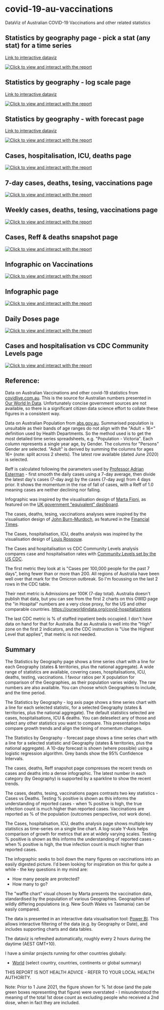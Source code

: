 # covid-19-au-vaccinations
DataViz of Australian COVID-19 Vaccinations and other related statistics

## Statistics by geography page - pick a stat (any stat) for a time series

[Link to interactive dataviz](https://app.powerbi.com/view?r=eyJrIjoiY2Q3NmQyOTUtNzU4Ni00YzA2LWI2NjMtYWRjMTA2ZjI1Y2Q3IiwidCI6ImRjMWYwNGY1LWMxZTUtNDQyOS1hODEyLTU3OTNiZTQ1YmY5ZCIsImMiOjEwfQ%3D%3D&pageName=ReportSection6bde8867e42411bb318d)

[![Click to view and interact with the report](https://github.com/Mike-Honey/covid-19-au-vaccinations/raw/main/covid-19-au-vaccinations-stats.png)](https://app.powerbi.com/view?r=eyJrIjoiY2Q3NmQyOTUtNzU4Ni00YzA2LWI2NjMtYWRjMTA2ZjI1Y2Q3IiwidCI6ImRjMWYwNGY1LWMxZTUtNDQyOS1hODEyLTU3OTNiZTQ1YmY5ZCIsImMiOjEwfQ%3D%3D&pageName=ReportSection6bde8867e42411bb318d)

## Statistics by geography - log scale page

[Link to interactive dataviz](https://app.powerbi.com/view?r=eyJrIjoiY2Q3NmQyOTUtNzU4Ni00YzA2LWI2NjMtYWRjMTA2ZjI1Y2Q3IiwidCI6ImRjMWYwNGY1LWMxZTUtNDQyOS1hODEyLTU3OTNiZTQ1YmY5ZCIsImMiOjEwfQ%3D%3D)

[![Click to view and interact with the report](https://github.com/Mike-Honey/covid-19-au-vaccinations/raw/main/covid-19-au-vaccinations-stats-log.png)](https://app.powerbi.com/view?r=eyJrIjoiY2Q3NmQyOTUtNzU4Ni00YzA2LWI2NjMtYWRjMTA2ZjI1Y2Q3IiwidCI6ImRjMWYwNGY1LWMxZTUtNDQyOS1hODEyLTU3OTNiZTQ1YmY5ZCIsImMiOjEwfQ%3D%3D)

## Statistics by geography - with forecast page

[Link to interactive dataviz](https://app.powerbi.com/view?r=eyJrIjoiY2Q3NmQyOTUtNzU4Ni00YzA2LWI2NjMtYWRjMTA2ZjI1Y2Q3IiwidCI6ImRjMWYwNGY1LWMxZTUtNDQyOS1hODEyLTU3OTNiZTQ1YmY5ZCIsImMiOjEwfQ%3D%3D)

[![Click to view and interact with the report](https://github.com/Mike-Honey/covid-19-au-vaccinations/raw/main/covid-19-au-vaccinations-stats-fcst.png)](https://app.powerbi.com/view?r=eyJrIjoiY2Q3NmQyOTUtNzU4Ni00YzA2LWI2NjMtYWRjMTA2ZjI1Y2Q3IiwidCI6ImRjMWYwNGY1LWMxZTUtNDQyOS1hODEyLTU3OTNiZTQ1YmY5ZCIsImMiOjEwfQ%3D%3D)

## Cases, hospitalisation, ICU, deaths page

[![Click to view and interact with the report](https://github.com/Mike-Honey/covid-19-au-vaccinations/raw/main/covid-19-au-vaccinations-CHID.png)](https://app.powerbi.com/view?r=eyJrIjoiY2Q3NmQyOTUtNzU4Ni00YzA2LWI2NjMtYWRjMTA2ZjI1Y2Q3IiwidCI6ImRjMWYwNGY1LWMxZTUtNDQyOS1hODEyLTU3OTNiZTQ1YmY5ZCIsImMiOjEwfQ%3D%3D&pageName=ReportSection91578759c19e481761b9)

## 7-day cases, deaths, tesing, vaccinations page

[![Click to view and interact with the report](https://github.com/Mike-Honey/covid-19-au-vaccinations/raw/main/covid-19-au-vaccinations-7DCDTV.png)](https://app.powerbi.com/view?r=eyJrIjoiY2Q3NmQyOTUtNzU4Ni00YzA2LWI2NjMtYWRjMTA2ZjI1Y2Q3IiwidCI6ImRjMWYwNGY1LWMxZTUtNDQyOS1hODEyLTU3OTNiZTQ1YmY5ZCIsImMiOjEwfQ%3D%3D&pageName=ReportSectione3057c40e574e7c8ec25)

## Weekly cases, deaths, tesing, vaccinations page

[![Click to view and interact with the report](https://github.com/Mike-Honey/covid-19-au-vaccinations/raw/main/covid-19-au-vaccinations-WCDTV.png)](https://app.powerbi.com/view?r=eyJrIjoiY2Q3NmQyOTUtNzU4Ni00YzA2LWI2NjMtYWRjMTA2ZjI1Y2Q3IiwidCI6ImRjMWYwNGY1LWMxZTUtNDQyOS1hODEyLTU3OTNiZTQ1YmY5ZCIsImMiOjEwfQ%3D%3D&pageName=ReportSectione587960dd650b25bd82c)

## Cases, Reff & deaths snapshot page

[![Click to view and interact with the report](https://github.com/Mike-Honey/covid-19-au-vaccinations/raw/main/covid-19-au-vaccinations-CRD.png)](https://app.powerbi.com/view?r=eyJrIjoiY2Q3NmQyOTUtNzU4Ni00YzA2LWI2NjMtYWRjMTA2ZjI1Y2Q3IiwidCI6ImRjMWYwNGY1LWMxZTUtNDQyOS1hODEyLTU3OTNiZTQ1YmY5ZCIsImMiOjEwfQ%3D%3D&pageName=ReportSection74d82835c604c41e4ede)

## Infographic on Vaccinations

[![Click to view and interact with the report](https://github.com/Mike-Honey/covid-19-au-vaccinations/raw/main/covid-19-au-vaccinations%20AUS.png)](https://app.powerbi.com/view?r=eyJrIjoiY2Q3NmQyOTUtNzU4Ni00YzA2LWI2NjMtYWRjMTA2ZjI1Y2Q3IiwidCI6ImRjMWYwNGY1LWMxZTUtNDQyOS1hODEyLTU3OTNiZTQ1YmY5ZCIsImMiOjEwfQ%3D%3D&pageName=ReportSection6ad011d3450097120932)

## Infographic page

[![Click to view and interact with the report](https://github.com/Mike-Honey/covid-19-au-vaccinations/raw/main/covid-19-au-vaccinations%20AUS%20page.png)](https://app.powerbi.com/view?r=eyJrIjoiY2Q3NmQyOTUtNzU4Ni00YzA2LWI2NjMtYWRjMTA2ZjI1Y2Q3IiwidCI6ImRjMWYwNGY1LWMxZTUtNDQyOS1hODEyLTU3OTNiZTQ1YmY5ZCIsImMiOjEwfQ%3D%3D&pageName=ReportSection6ad011d3450097120932)

## Daily Doses page

[![Click to view and interact with the report](https://github.com/Mike-Honey/covid-19-au-vaccinations/raw/main/covid-19-au-vaccinations%20Daily%20page.png)](https://app.powerbi.com/view?r=eyJrIjoiY2Q3NmQyOTUtNzU4Ni00YzA2LWI2NjMtYWRjMTA2ZjI1Y2Q3IiwidCI6ImRjMWYwNGY1LWMxZTUtNDQyOS1hODEyLTU3OTNiZTQ1YmY5ZCIsImMiOjEwfQ%3D%3D&pageName=ReportSection882ed22d8cd78465ae9a)

## Cases and hospitalisation vs CDC Community Levels page

[![Click to view and interact with the report](https://github.com/Mike-Honey/covid-19-au-vaccinations/raw/main/covid-19-au-vaccinations-CDC.png)]([https://app.powerbi.com/view?r=eyJrIjoiY2Q3NmQyOTUtNzU4Ni00YzA2LWI2NjMtYWRjMTA2ZjI1Y2Q3IiwidCI6ImRjMWYwNGY1LWMxZTUtNDQyOS1hODEyLTU3OTNiZTQ1YmY5ZCIsImMiOjEwfQ%3D%3D&pageName=ReportSection91578759c19e481761b9](https://app.powerbi.com/view?r=eyJrIjoiY2Q3NmQyOTUtNzU4Ni00YzA2LWI2NjMtYWRjMTA2ZjI1Y2Q3IiwidCI6ImRjMWYwNGY1LWMxZTUtNDQyOS1hODEyLTU3OTNiZTQ1YmY5ZCIsImMiOjEwfQ%3D%3D&pageName=ReportSectiona1b250d0385452ccd901))


## Reference:

Data on Australian Vaccinations and other covid-19 statistics from [covidlive.com.au](https://covidlive.com.au/report/vaccinations-people).  This is the source for Australian numbers presented in [Our World In Data](https://ourworldindata.org/). Unfortunately concise government sources are not available, so there is a significant citizen data science effort to collate these figures in a consistent way.

Data on Australian Population from [abs.gov.au](https://www.abs.gov.au/statistics/people/population/national-state-and-territory-population/sep-2020). Summarised population is unsuitable as their bands of age ranges do not align with the "Adult = 16+" definition used by Health Departments. So the method used is to get the most detailed time series spreadsheets, e.g. "Population - Victoria". Each column represents a single year age, by Gender.  The columns for "Persons" Gender are selected. "Adult" is derived by summing the columns for ages 16+ (note: split across 2 sheets). The latest row available (dated June 2020) is selected.

Reff is calculated following the parameters used by [Professor Adrian Esterman](https://twitter.com/profesterman/status/1479226466181484544?s=20&t=ZJ7rvC2JPQjvpBCeGn_KKA) - first smooth the daily cases using a 7-day average, then divide the latest day's cases (7-day avg) by the cases (7-day avg) from 4 days prior. It shows the momentum in the rise of fall of cases, with a Reff of 1.0 meaning cases are neither declining nor falling. 

Infographic was inspired by the visualisation design of [Marta Fioni](https://twitter.com/martafioni), as featured on the [UK government "equivalent" dashboard](https://coronavirus.data.gov.uk/).

The cases, deaths, tesing, vaccinations analyses were inspired by the visualisation design of [John Burn-Murdoch](https://twitter.com/jburnmurdoch), as featured in the [Financial Times](https://www.ft.com/content/fa4f248a-a476-491d-a5ce-f128360e9f24).

The Cases, hospitalisation, ICU, deaths analysis was inspired by the visualisation design of [Louis Rossouw](https://twitter.com/lrossouw/status/1517260154491781123?s=20&t=VS_5aQlDK7yRLL0CuxQKAg).

The Cases and hospitalisation vs CDC Community Levels analysis compares case and hospitalisation rates with [Community Levels set by the US CDC](https://www.cdc.gov/coronavirus/2019-ncov/science/community-levels.html). 

The first metric they look at is "Cases per 100,000 people for the past 7 days", being fewer than or more than 200.  All regions of Australia have been well over that mark for the Omicron outbreak. So I'm focussing on the last 2 rows in the CDC table.

Their next metric is Admissions per 100K (7-day total). Australia doesn't publish that data, but you can see from the first 2 charts on this OWID page the "in Hospital" numbers are a very close proxy, for the US and other comparable countries. https://ourworldindata.org/covid-hospitalizations

The last CDC metric is % of staffed inpatient beds occupied.  I don't have data on hand for that for Australia. But as Australia is well into the "High" zone on the first 2 indicators, and the CDC instruction is "Use the Highest Level that applies", that metric is not needed.

## Summary

The Statistics by Geography page shows a time series chart with a line for each Geography (states & territories, plus the national aggregate). A wide range of statistics are available, covering cases, hospitalisations, ICU, deaths, testing, vaccinations. I favour ratios per X population for comparison of the Geographies, as their population varies widely. The raw numbers are also available. You can choose which Geographies to include, and the time period.

The Statistics by Geography - log axis page shows a time series chart with a line for each selected statistic, for a selected Geography (states & territories, plus the national aggregate). The default statistics selected are cases, hospitalisations, ICU & deaths. You can deleselect any of those and select any other statistics you want to compare. This presentation helps compare growth trends and align the timing of momentum changes.

The Statistics by Geography - forecast page shows a time series chart with a line for a selected statistic and Geography (states & territories, plus the national aggregate). A 10-day forecast is shown (where possible) using a logistic regression algorithm. Grey bands show the 95% Confidence Intervals.

The cases, deaths, Reff snapshot page compresses the recent trends on cases and deaths into a dense infographic. The latest number in each category (by Geography) is supported by a sparkline to show the recent trends.

The cases, deaths, tesing, vaccinations pages contrasts two key statistics - Cases vs Deaths. Testing % positive is shown as this informs the understanding of reported cases - when % positive is high, the true infection count is much higher than reported cases. Vaccinations are reported as % of the population (outcomes perspective, not work done).

The Cases, hospitalisation, ICU, deaths analysis page shows multiple key statistics as time-series on a single line chart. A log-scale Y-Axis helps comparison of growth for metrics that are at widely varying scales. Testing % positive is shown as this informs the understanding of reported cases - when % positive is high, the true infection count is much higher than reported cases. 

The infographic seeks to boil down the many figures on vaccinations into an easily digested picture. I'd been looking for inspiration on this for quite a while - the key questions in my mind are:
- How many people are protected?
- How many to go?

The "waffle chart" visual chosen by Marta presents the vaccination data, standardised by the population of various Geographies.  Geographies of wildly differing populations (e.g. New South Wales vs Tasmania) can be easily compared.

The data is presented in an interactive data visualisation tool: [Power BI](https://powerbi.microsoft.com). This allows interactive filtering of the data (e.g. by Geography or Date), and includes supporting charts and data tables.  

The dataviz is refreshed automatically, roughly every 2 hours during the daytime (AEST GMT+10). 

I have a similar projects running for other countries globally:
 - [World](https://github.com/Mike-Honey/covid-19-world-vaccinations#readme) (select country, countries, continents or global summary)


THIS REPORT IS NOT HEALTH ADVICE - REFER TO YOUR LOCAL HEALTH AUTHORITY.

Note: Prior to 1 June 2021, the figure shown for % 1st dose (and the pale green boxes representing that figure) were overstated - I misunderstood the meaning of the total 1st dose count as excluding people who received a 2nd dose, when in fact they are included.
